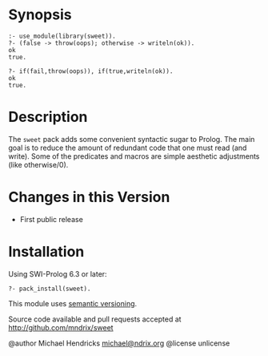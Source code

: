 # Synopsis

    :- use_module(library(sweet)).
	?- (false -> throw(oops); otherwise -> writeln(ok)).
    ok
    true.

    ?- if(fail,throw(oops)), if(true,writeln(ok)).
    ok
    true.

# Description

The `sweet` pack adds some convenient syntactic sugar to Prolog. The
main goal is to reduce the amount of redundant code that one must read
(and write). Some of the predicates and macros are simple aesthetic
adjustments (like otherwise/0).

# Changes in this Version

  * First public release

# Installation

Using SWI-Prolog 6.3 or later:

    ?- pack_install(sweet).

This module uses [semantic versioning](http://semver.org/).

Source code available and pull requests accepted at
http://github.com/mndrix/sweet

@author Michael Hendricks <michael@ndrix.org>
@license unlicense
